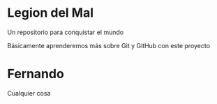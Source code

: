 # Legion del Mal
Un repositorio para conquistar el mundo

Básicamente aprenderemos más sobre Git y GitHub con este proyecto

# Fernando

Cualquier cosa